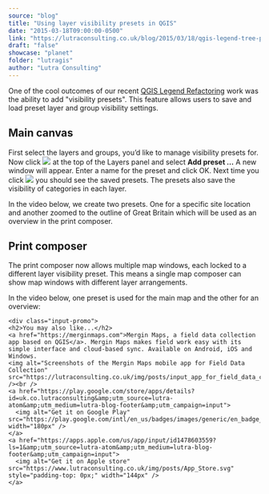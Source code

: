 ```yaml
---
source: "blog"
title: "Using layer visibility presets in QGIS"
date: "2015-03-18T09:00:00-0500"
link: "https://lutraconsulting.co.uk/blog/2015/03/18/qgis-legend-tree-presets/"
draft: "false"
showcase: "planet"
folder: "lutragis"
author: "Lutra Consulting"
---
```


<p>One of the cool outcomes of our recent <a href="https://www.lutraconsulting.co.uk/crowdfunding/qgis-legend-refactoring/" target="_blank">QGIS Legend Refactoring</a> work was the ability to add "visibility presets". This feature allows users to save and load preset layer and group visibility settings.</p>

<!-- more -->

<h2 id="main-canvas">Main canvas</h2>
<p>First select the layers and groups, you’d like to manage visibility presets for. Now click <img src="https://www.lutraconsulting.co.uk/img/posts/preset_icon.png" /> at the top of the Layers panel and select <strong>Add preset …</strong> A new window will appear. Enter a name for the preset and click OK. Next time you click <img src="https://www.lutraconsulting.co.uk/img/posts/preset_icon.png" /> you should see the saved presets. The presets also save the visibility of categories in each layer.</p>

<p>In the video below, we create two presets. One for a specific site location and another zoomed to the outline of Great Britain which will be used as an overview in the print composer.</p>

<center>
	
</center>

<h2 id="print-composer">Print composer</h2>
<p>The print composer now allows multiple map windows, each locked to a different layer visibility preset. This means a single map composer can show map windows with different layer arrangements.</p>

<p>In the video below, one preset is used for the main map and the other for an overview:</p>

<center>
	
</center>

    <div class="input-promo">
    <h2>You may also like...</h2>
    <a href="https://merginmaps.com">Mergin Maps, a field data collection app based on QGIS</a>. Mergin Maps makes field work easy with its simple interface and cloud-based sync. Available on Android, iOS and Windows.
    <img alt="Screenshots of the Mergin Maps mobile app for Field Data Collection" src="https://lutraconsulting.co.uk/img/posts/input_app_for_field_data_collection.jpg" /><br />
    <a href="https://play.google.com/store/apps/details?id=uk.co.lutraconsulting&amp;utm_source=lutra-atom&amp;utm_medium=lutra-blog-footer&amp;utm_campaign=input">
      <img alt="Get it on Google Play" src="https://play.google.com/intl/en_us/badges/images/generic/en_badge_web_generic.png" width="180px" />
    </a>
    <a href="https://apps.apple.com/us/app/input/id1478603559?ls=1&amp;utm_source=lutra-atom&amp;utm_medium=lutra-blog-footer&amp;utm_campaign=input">
      <img alt="Get it on Apple store" src="https://www.lutraconsulting.co.uk/img/posts/App_Store.svg" style="padding-top: 0px;" width="144px" />
    </a>
  </div>
